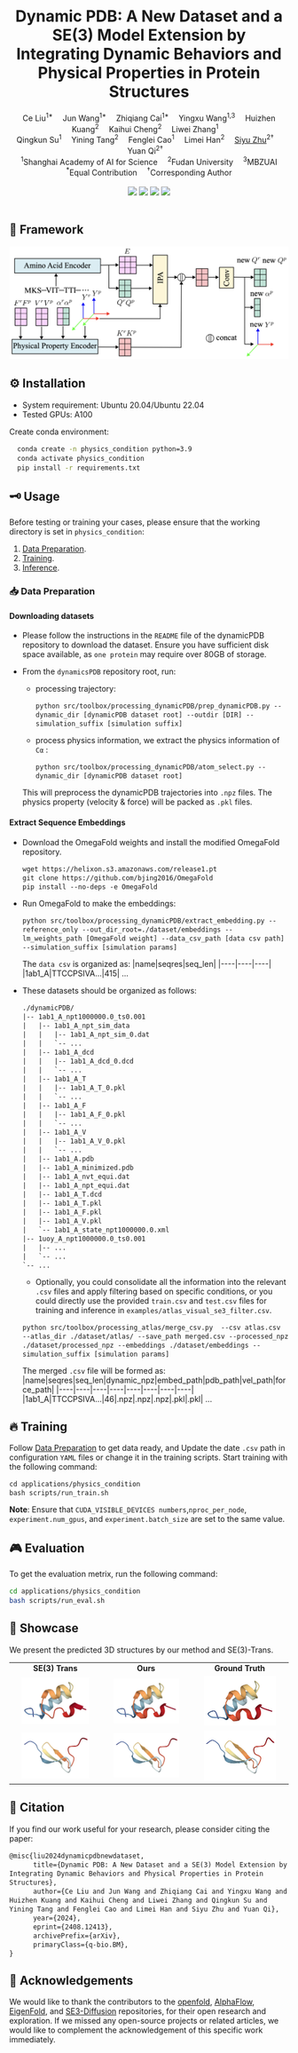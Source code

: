 <h1 align='center'>Dynamic PDB: A New Dataset and a SE(3) Model Extension by Integrating Dynamic Behaviors and Physical Properties in Protein Structures</h1>

<div align='center'>
    Ce Liu<sup>1*</sup>&emsp;
    Jun Wang<sup>1*</sup>&emsp;
    Zhiqiang Cai<sup>1*</sup>&emsp;
    Yingxu Wang<sup>1,3</sup>&emsp;
    Huizhen Kuang<sup>2</sup>&emsp;
    Kaihui Cheng<sup>2</sup>&emsp;
    Liwei Zhang<sup>1</sup>&emsp;
</div>
<div align='center'>
    Qingkun Su<sup>1</sup>&emsp;
    Yining Tang<sup>2</sup>&emsp;
    Fenglei Cao<sup>1</sup>&emsp;
    Limei Han<sup>2</sup>&emsp;
    <a href='https://sites.google.com/site/zhusiyucs/home/' target='_blank'>Siyu Zhu</a><sup>2†</sup>&emsp;
    Yuan Qi<sup>2†</sup>&emsp;
</div>

<div align='center'>
    <sup>1</sup>Shanghai Academy of AI for Science&emsp;
    <sup>2</sup>Fudan University&emsp;
    <sup>3</sup>MBZUAI
</div>

<div align='center'>
    <sup>*</sup>Equal Contribution&emsp;
    <sup>†</sup>Corresponding Author
</div>

<br>
<div align='center'>
    <a href='https://github.com/fudan-generative-vision/dynamicPDB'><img src='https://img.shields.io/github/stars/fudan-generative-vision/dynamicPDB?style=social'></a>
    <a href='https://fudan-generative-vision.github.io/dynamicPDB/'><img src='https://img.shields.io/badge/Project-HomePage-Green'></a>
    <a href='https://arxiv.org/abs/2408.12413'><img src='https://img.shields.io/badge/Paper-Arxiv-red'></a>
    <a href='https://www.modelscope.cn/datasets/fudan-generative-vision/dynamicPDB'><img src='https://img.shields.io/badge/Modelscope-Model-purple'></a>
</div>

<br>


## 🔧️ Framework

![framework](./assets/network.png)

## ⚙️ Installation

- System requirement: Ubuntu 20.04/Ubuntu 22.04
- Tested GPUs: A100

Create conda environment:

```bash
  conda create -n physics_condition python=3.9
  conda activate physics_condition
  pip install -r requirements.txt
```

## 🗝️️ Usage

Before testing or training your cases, please ensure that the working directory is set in `physics_condition`:



1. [Data Preparation](#Data-Preparation).
2. [Training](#Training).
3. [Inference](#Inference).



### 📥 Data Preparation
####  Downloading datasets
- Please follow the instructions in the `README` file of the dynamicPDB repository to download the dataset. Ensure you have sufficient disk space available, as `one protein` may require over 80GB of storage.

- From the `dynamicsPDB` repository root, run:
    - processing trajectory:
        ```text
        python src/toolbox/processing_dynamicPDB/prep_dynamicPDB.py --dynamic_dir [dynamicPDB dataset root] --outdir [DIR] --simulation_suffix [simulation suffix]
        ```
    - process physics information, we extract the physics information of `Cα` :
      ```
      python src/toolbox/processing_dynamicPDB/atom_select.py --dynamic_dir [dynamicPDB dataset root]
      ```
  This will preprocess the dynamicPDB trajectories into `.npz` files. The physics property (velocity & force) will be packed as `.pkl` files.
  
####  Extract Sequence Embeddings
- Download the OmegaFold weights and install the modified OmegaFold repository.
  ```
  wget https://helixon.s3.amazonaws.com/release1.pt
  git clone https://github.com/bjing2016/OmegaFold
  pip install --no-deps -e OmegaFold
  ```
- Run OmegaFold to make the embeddings:
  ```
  python src/toolbox/processing_dynamicPDB/extract_embedding.py --reference_only --out_dir_root=./dataset/embeddings --lm_weights_path [OmegaFold weight] --data_csv_path [data csv path]  --simulation_suffix [simulation params]
  ```
  The `data csv` is organized as:
  |name|seqres|seq_len|
  |----|----|----|
  |1ab1_A|TTCCPSIVA...|415|
  ...

- These datasets should be organized as follows:

  ```text
  ./dynamicPDB/
  |-- 1ab1_A_npt1000000.0_ts0.001
  |   |-- 1ab1_A_npt_sim_data
  |   |   |-- 1ab1_A_npt_sim_0.dat
  |   |   `-- ...
  |   |-- 1ab1_A_dcd
  |   |   |-- 1ab1_A_dcd_0.dcd
  |   |   `-- ...
  |   |-- 1ab1_A_T
  |   |   |-- 1ab1_A_T_0.pkl
  |   |   `-- ...
  |   |-- 1ab1_A_F
  |   |   |-- 1ab1_A_F_0.pkl
  |   |   `-- ...
  |   |-- 1ab1_A_V
  |   |   |-- 1ab1_A_V_0.pkl
  |   |   `-- ...
  |   |-- 1ab1_A.pdb
  |   |-- 1ab1_A_minimized.pdb
  |   |-- 1ab1_A_nvt_equi.dat
  |   |-- 1ab1_A_npt_equi.dat
  |   |-- 1ab1_A_T.dcd
  |   |-- 1ab1_A_T.pkl
  |   |-- 1ab1_A_F.pkl
  |   |-- 1ab1_A_V.pkl
  |   `-- 1ab1_A_state_npt1000000.0.xml
  |-- 1uoy_A_npt1000000.0_ts0.001
  |   |-- ...
  |   `-- ...
  `-- ...
  ```
  - Optionally, you could consolidate all the information into the relevant `.csv` files and apply filtering based on specific conditions, or you could directly use the provided `train.csv` and `test.csv` files for training and inference in `examples/atlas_visual_se3_filter.csv`.
  
  ```
  python src/toolbox/processing_atlas/merge_csv.py  --csv atlas.csv  --atlas_dir ./dataset/atlas/ --save_path merged.csv --processed_npz ./dataset/processed_npz --embeddings ./dataset/embeddings --simulation_suffix [simulation params]
  ```
  The merged `.csv` file will be formed as:
  |name|seqres|seq_len|dynamic_npz|embed_path|pdb_path|vel_path|force_path|
  |----|----|----|----|----|----|----|----|
  |1ab1_A|TTCCPSIVA...|46|.npz|.npz|.npz|.pkl|.pkl|
  ...
## 🔥 Training

Follow [Data Preparation](#Data-Preparation) to get data ready, and Update the date `.csv` path in configuration `YAML` files or change it in the training scripts. Start training with the following command:
```shell
cd applications/physics_condition
bash scripts/run_train.sh
```
**Note**: Ensure that `CUDA_VISIBLE_DEVICES numbers`,`nproc_per_node`, `experiment.num_gpus`, and `experiment.batch_size` are set to the same value.



## 🎮 Evaluation
To get the evaluation metrix, run the following command:
```bash
cd applications/physics_condition
bash scripts/run_eval.sh
```

## 📸 Showcase
We present the predicted 3D structures by our method and SE(3)-Trans.  
<table class="center">
  <tr>
    <td style="text-align: center"><b>SE(3) Trans</b></td>
    <td style="text-align: center"><b>Ours</b></td>
    <td style="text-align: center"><b>Ground Truth</b></td>
  </tr>
  <tr>
    <td style="text-align: center"><img src="./assets/qual/SE3-2ERL-1.png" style="width: 80%;"></a></td>
    <td style="text-align: center"><img src="./assets/qual/OURS-2ERL-1.png" style="width: 80%;"></a></td>
    <td style="text-align: center"><img src="./assets/qual/GT-2ERL-1.png" style="width: 80%;"></a></td>
  </tr>
  <tr>
    <td style="text-align: center"><img src="./assets/qual/SE3-3TVJ-9.png" style="width: 80%;"></a></td>
    <td style="text-align: center"><img src="./assets/qual/OURS-3TVJ-9.png" style="width: 80%;"></a></td>
    <td style="text-align: center"><img src="./assets/qual/GT-3TVJ-9.png" style="width: 80%;"></a></td>
  </tr>
</table> 

## 📝 Citation

If you find our work useful for your research, please consider citing the paper:

```
@misc{liu2024dynamicpdbnewdataset,
      title={Dynamic PDB: A New Dataset and a SE(3) Model Extension by Integrating Dynamic Behaviors and Physical Properties in Protein Structures},
      author={Ce Liu and Jun Wang and Zhiqiang Cai and Yingxu Wang and Huizhen Kuang and Kaihui Cheng and Liwei Zhang and Qingkun Su and Yining Tang and Fenglei Cao and Limei Han and Siyu Zhu and Yuan Qi},
      year={2024},
      eprint={2408.12413},
      archivePrefix={arXiv},
      primaryClass={q-bio.BM},
}
```

## 🤗 Acknowledgements

We would like to thank the contributors to the [openfold](https://github.com/aqlaboratory/openfold), [AlphaFlow](https://github.com/bjing2016/alphaflow), [EigenFold](https://github.com/bjing2016/EigenFold), and [SE3-Diffusion](https://github.com/jasonkyuyim/se3_diffusion) repositories, for their open research and exploration.
If we missed any open-source projects or related articles, we would like to complement the acknowledgement of this specific work immediately.
